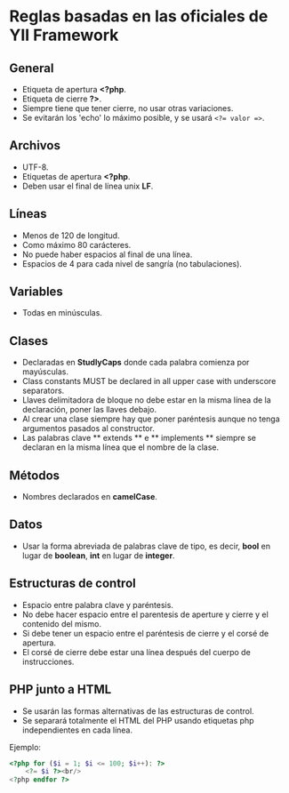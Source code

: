 # Reglas basadas en las oficiales de YII Framework

## General
- Etiqueta de apertura **<?php**.
- Etiqueta de cierre **?>**.
- Siempre tiene que tener cierre, no usar otras variaciones.
- Se evitarán los 'echo' lo máximo posible, y se usará `<?= valor =>`.

## Archivos
- UTF-8.
- Etiquetas de apertura **<?php**.
- Deben usar el final de línea unix **LF**.

## Líneas
- Menos de 120 de longitud.
- Como máximo 80 carácteres.
- No puede haber espacios al final de una línea.
- Espacios de 4 para cada nivel de sangría (no tabulaciones).

## Variables
- Todas en minúsculas.

## Clases
- Declaradas en **StudlyCaps** donde cada palabra comienza por mayúsculas.
- Class constants MUST be declared in all upper case with underscore separators.
- Llaves delimitadora de bloque no debe estar en la misma línea de la declaración, poner las llaves debajo.
- Al crear una clase siempre hay que poner paréntesis aunque no tenga argumentos pasados al constructor.
- Las palabras clave ** extends ** e ** implements ** siempre se declaran en la misma línea que el nombre de la clase.

## Métodos
- Nombres declarados en **camelCase**.

## Datos
- Usar la forma abreviada de palabras clave de tipo, es decir, **bool** en lugar de **boolean**, **int** en lugar de **integer**.

## Estructuras de control
- Espacio entre palabra clave y paréntesis.
- No debe hacer espacio entre el parentesis de aperture y cierre y el contenido del mismo.
- Si debe tener un espacio entre el paréntesis de cierre y el corsé de apertura.
- El corsé de cierre debe estar una línea después del cuerpo de instrucciones.

## PHP junto a HTML
- Se usarán las formas alternativas de las estructuras de control.
- Se separará totalmente el HTML del PHP usando etiquetas php independientes en cada línea.

Ejemplo:
```php
<?php for ($i = 1; $i <= 100; $i++): ?>
    <?= $i ?><br/>
<?php endfor ?>
```
